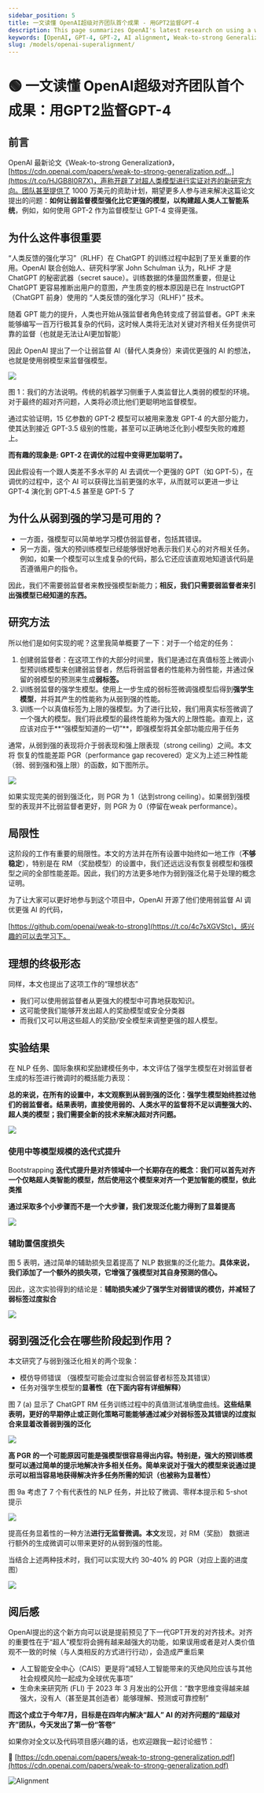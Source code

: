 ```yaml
---
sidebar_position: 5
title: 一文读懂 OpenAI超级对齐团队首个成果 - 用GPT2监督GPT-4
description: This page summarizes OpenAI's latest research on using a weaker model, GPT-2, to enhance the performance of a stronger model, GPT-4, as part of their superalignment initiative.
keywords: [OpenAI, GPT-4, GPT-2, AI alignment, Weak-to-strong Generalization, AI research]
slug: /models/openai-superalignment/
---
```

# 🟢 一文读懂 OpenAI超级对齐团队首个成果：用GPT2监督GPT-4

## 前言

OpenAI 最新论文《Weak-to-strong Generalization》，[https://cdn.openai.com/papers/weak-to-strong-generalization.pdf…](https://t.co/HJGB8I0R7X)，声称开辟了对超人类模型进行实证对齐的新研究方向。团队甚至提供了 1000 万美元的资助计划，期望更多人参与进来解决这篇论文提出的问题：**如何让弱监督模型强化比它更强的模型，以构建超人类人工智能系统**，例如，如何使用 GPT-2 作为监督模型让 GPT-4 变得更强。

## 为什么这件事很重要

“人类反馈的强化学习”（RLHF）在 ChatGPT 的训练过程中起到了至关重要的作用。OpenAI 联合创始人、研究科学家 John Schulman 认为，RLHF 才是 ChatGPT 的秘密武器（secret sauce）。训练数据的体量固然重要，但是让 ChatGPT 更容易推断出用户的意图，产生质变的根本原因是已在 InstructGPT（ChatGPT 前身）使用的 “人类反馈的强化学习（RLHF）” 技术。

随着 GPT 能力的提升，人类也开始从强监督者角色转变成了弱监督者。GPT 未来能够编写一百万行极其复杂的代码，这时候人类将无法对关键对齐相关任务提供可靠的监督（也就是无法让AI更加智能）

因此 OpenAI 提出了一个让弱监督 AI（替代人类身份）来调优更强的 AI 的想法，也就是使用弱模型来监督强模型。

![](https://cdn.jsdelivr.net/gh/donttal/imgbed/img/alignment.png)

图 1：我们的方法说明。传统的机器学习侧重于人类监督比人类弱的模型的环境。对于最终的超对齐问题，人类将必须比他们更聪明地监督模型。

通过实验证明，15 亿参数的 GPT-2 模型可以被用来激发 GPT-4 的大部分能力，使其达到接近 GPT-3.5 级别的性能，甚至可以正确地泛化到小模型失败的难题上。

**而有趣的现象是: GPT-2 在调优的过程中变得更加聪明了。**

因此假设有一个跟人类差不多水平的 AI 去调优一个更强的 GPT（如 GPT-5），在调优的过程中，这个 AI 可以获得比当前更强的水平，从而就可以更进一步让 GPT-4 演化到 GPT-4.5 甚至是 GPT-5 了

## 为什么从弱到强的学习是可用的？

- 一方面，强模型可以简单地学习模仿弱监督者，包括其错误。
- 另一方面，强大的预训练模型已经能够很好地表示我们关心的对齐相关任务。例如，如果一个模型可以生成复杂的代码，那么它还应该直观地知道该代码是否遵循用户的指令。

因此，我们不需要弱监督者来教授强模型新能力；**相反，我们只需要弱监督者来引出强模型已经知道的东西。**

## **研究方法**

所以他们是如何实现的呢？这里我简单概要了一下：对于一个给定的任务：

1. 创建弱监督者：在这项工作的大部分时间里，我们是通过在真值标签上微调小型预训练模型来创建弱监督者，然后将弱监督者的性能称为弱性能，并通过保留的弱模型的预测来生成**弱标签。**
2. 训练弱监督的强学生模型。使用上一步生成的弱标签微调强模型后得到**强学生模型**，并将其产生的性能称为从弱到强的性能。
3. 训练一个以真值标签为上限的强模型。为了进行比较，我们用真实标签微调了一个强大的模型。我们将此模型的最终性能称为强大的上限性能。直观上，这应该对应于**“强模型知道的一切”**，即强模型将其全部功能应用于任务

通常，从弱到强的表现将介于弱表现和强上限表现（strong ceiling）之间。本文将 恢复的性能差距 PGR（performance gap recovered）定义为上述三种性能（弱、弱到强和强上限）的函数，如下图所示。

![](https://cdn.jsdelivr.net/gh/donttal/imgbed/img/alignment1.png)

如果实现完美的弱到强泛化，则 PGR 为 1（达到strong ceiling）。如果弱到强模型的表现并不比弱监督者更好，则 PGR 为 0（停留在weak performance）。

## 局限性

这阶段的工作有重要的局限性。本文的方法并在所有设置中始终如一地工作（**不够稳定**），特别是在 RM （奖励模型）的设置中，我们还远远没有恢复弱模型和强模型之间的全部性能差距。因此，我们的方法更多地作为弱到强泛化易于处理的概念证明。

为了让大家可以更好地参与到这个项目中，OpenAI 开源了他们使用弱监督 AI 调优更强 AI 的代码，

[https://github.com/openai/weak-to-strong](https://t.co/4c7sXGVStc)，感兴趣的可以去学习下。

## 理想的终极形态

同样，本文也提出了这项工作的“理想状态”

- 我们可以使用弱监督者从更强大的模型中可靠地获取知识。
- 这可能使我们能够开发出超人的奖励模型或安全分类器
- 而我们又可以用这些超人的奖励/安全模型来调整更强的超人模型。

## 实验结果

在 NLP 任务、国际象棋和奖励建模任务中，本文评估了强学生模型在对弱监督者生成的标签进行微调时的概括能力表现：

**总的来说，在所有的设置中，本文观察到从弱到强的泛化：强学生模型始终胜过他们的弱监督者。结果表明，直接使用弱的、人类水平的监督将不足以调整强大的、超人类的模型；我们需要全新的技术来解决超对齐问题。**

![](https://cdn.jsdelivr.net/gh/donttal/imgbed/img/alignment2.png)

### 使用中等模型规模的迭代式提升

Bootstrapping **迭代式提升是对齐领域中一个长期存在的概念：我们可以首先对齐一个仅略超人类智能的模型，然后使用这个模型来对齐一个更加智能的模型，依此类推**

**通过采取多个小步骤而不是一个大步骤，我们发现泛化能力得到了显着提高**

![](https://cdn.jsdelivr.net/gh/donttal/imgbed/img/alignment3.png)

### 辅助置信度损失

图 5 表明，通过简单的辅助损失显着提高了 NLP 数据集的泛化能力。**具体来说，我们添加了一个额外的损失项，它增强了强模型对其自身预测的信心。**

因此，这次实验得到的结论是：**辅助损失减少了强学生对弱错误的模仿，并减轻了弱标签过度拟合**

![](https://cdn.jsdelivr.net/gh/donttal/imgbed/img/alignment4.png)

## 弱到强泛化会在哪些阶段起到作用？

本文研究了与弱到强泛化相关的两个现象：

- 模仿导师错误 （强模型可能会过度拟合弱监督者标签及其错误）
- 任务对强学生模型的**显著性（在下面内容有详细解释）**

图 7 (a) 显示了 ChatGPT RM 任务训练过程中的真值测试准确度曲线。**这些结果表明，更好的早期停止或正则化策略可能能够通过减少对弱标签及其错误的过度拟合来显着改善弱到强的泛化**

![](https://cdn.jsdelivr.net/gh/donttal/imgbed/img/alignment5.png)

**高 PGR 的一个可能原因可能是强模型很容易得出内容。特别是，强大的预训练模型可以通过简单的提示地解决许多相关任务。简单来说对于强大的模型来说通过提示可以相当容易地获得解决许多任务所需的知识（也被称为显著性）**

图 9a 考虑了 7 个有代表性的 NLP 任务，并比较了微调、零样本提示和 5-shot 提示

![](https://cdn.jsdelivr.net/gh/donttal/imgbed/img/alignment6.png)

提高任务显着性的一种方法**进行无监督微调。本文**发现，对 RM（奖励） 数据进行额外的生成微调可以带来更好的从弱到强的性能。

当结合上述两种技术时，我们可以实现大约 30-40% 的 PGR（对应上面的进度图）

![](https://cdn.jsdelivr.net/gh/donttal/imgbed/img/alignment7.png)

## 阅后感

OpenAI提出的这个新方向可以说是提前预见了下一代GPT开发的对齐技术。对齐的重要性在于“超人”模型将会拥有越来越强大的功能，如果误用或者是对人类价值观不一致的时候（与人类相反的方式进行行动），会造成严重后果

- 人工智能安全中心（CAIS）更是将“减轻人工智能带来的灭绝风险应该与其他社会规模风险一起成为全球优先事项”
- 生命未来研究所 (FLI) 于 2023 年 3 月发出的公开信：“数字思维变得越来越强大，没有人（甚至是其创造者）能够理解、预测或可靠控制”

**而这个成立于今年7月，目标是在四年内解决“超人” AI 的对齐问题的“超级对齐”团队，今天发出了第一份“答卷”**

如果你对全文以及代码项目感兴趣的话，也欢迎跟我一起讨论细节：

🔗 [https://cdn.openai.com/papers/weak-to-strong-generalization.pdf](https://cdn.openai.com/papers/weak-to-strong-generalization.pdf)

![Alignment](https://cdn.jsdelivr.net/gh/donttal/imgbed/img/641.png)